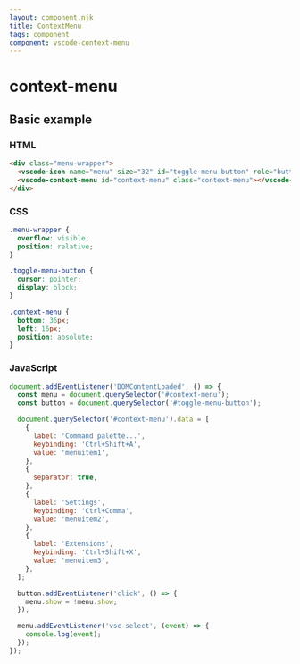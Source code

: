 ```yaml
---
layout: component.njk
title: ContextMenu
tags: component
component: vscode-context-menu
---
```


# context-menu

## Basic example

<style>
.menu-wrapper {
  overflow: visible;
  position: relative;
}

.toggle-menu-button {
  cursor: pointer;
  display: block;
}

.context-menu {
  bottom: 36px;
  left: 16px;
  position: absolute;
}
</style>

<component-preview>
  <div class="menu-wrapper">
    <vscode-icon name="menu" size="32" id="toggle-menu-button" role="button" title="Toggle Menu" class="toggle-menu-button"></vscode-icon>
    <vscode-context-menu id="context-menu" class="context-menu"></vscode-context-menu>
  </div>
</component-preview>

<script>
document.addEventListener('DOMContentLoaded', () => {
  const menu = document.querySelector('#context-menu');
  const button = document.querySelector('#toggle-menu-button');

  document.querySelector('#context-menu').data = [
    {
      label: 'Command palette...',
      keybinding: 'Ctrl+Shift+A',
      value: 'menuitem1',
    },
    {
      separator: true,
    },
    {
      label: 'Settings',
      keybinding: 'Ctrl+Comma',
      value: 'menuitem2',
    },
    {
      label: 'Extensions',
      keybinding: 'Ctrl+Shift+X',
      value: 'menuitem3',
    },
  ];

  button.addEventListener('click', () => {
    menu.show = !menu.show;
  });

  menu.addEventListener('vsc-select', (event) => {
    console.log(event);
  });
});
</script>

### HTML

```html
<div class="menu-wrapper">
  <vscode-icon name="menu" size="32" id="toggle-menu-button" role="button" title="Toggle Menu" class="toggle-menu-button"></vscode-icon>
  <vscode-context-menu id="context-menu" class="context-menu"></vscode-context-menu>
</div>
```

### CSS

```css
.menu-wrapper {
  overflow: visible;
  position: relative;
}

.toggle-menu-button {
  cursor: pointer;
  display: block;
}

.context-menu {
  bottom: 36px;
  left: 16px;
  position: absolute;
}
```

### JavaScript

```javascript
document.addEventListener('DOMContentLoaded', () => {
  const menu = document.querySelector('#context-menu');
  const button = document.querySelector('#toggle-menu-button');

  document.querySelector('#context-menu').data = [
    {
      label: 'Command palette...',
      keybinding: 'Ctrl+Shift+A',
      value: 'menuitem1',
    },
    {
      separator: true,
    },
    {
      label: 'Settings',
      keybinding: 'Ctrl+Comma',
      value: 'menuitem2',
    },
    {
      label: 'Extensions',
      keybinding: 'Ctrl+Shift+X',
      value: 'menuitem3',
    },
  ];

  button.addEventListener('click', () => {
    menu.show = !menu.show;
  });

  menu.addEventListener('vsc-select', (event) => {
    console.log(event);
  });
});
```
